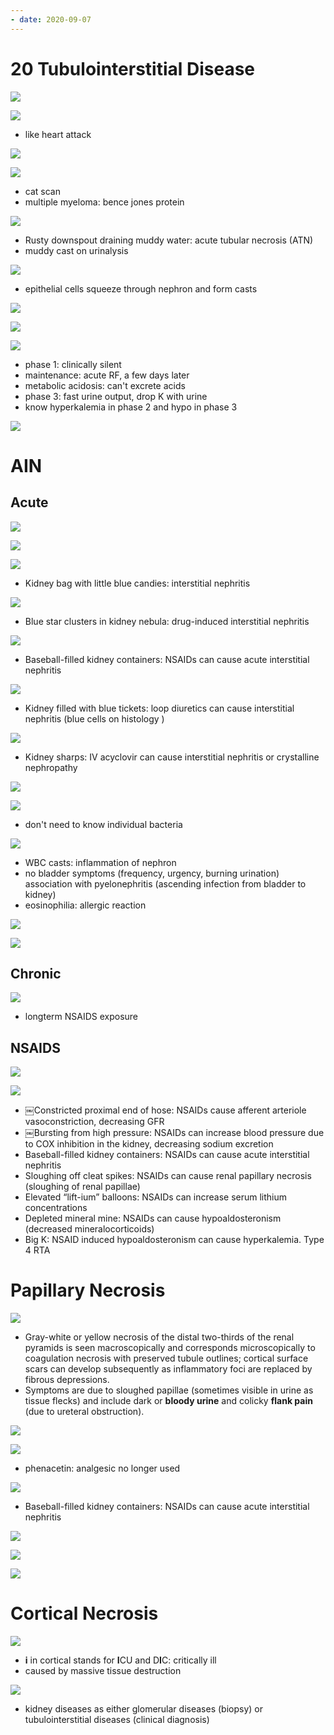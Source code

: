 ```yaml
---
- date: 2020-09-07
---
```


# 20 Tubulointerstitial Disease

<!-- ATN classic presentation, causes -->

![](https://photos.thisispiggy.com/file/wikiFiles/qdwZeZe.jpg)

![](https://photos.thisispiggy.com/file/wikiFiles/t35ZAhW.jpg)

- like heart attack

![](https://photos.thisispiggy.com/file/wikiFiles/V0g5u6v.jpg)

![](https://photos.thisispiggy.com/file/wikiFiles/9cT2vui.jpg)

- cat scan
- multiple myeloma: bence jones protein

![](https://photos.thisispiggy.com/file/wikiFiles/KwE73c3.jpg)

- Rusty downspout draining muddy water: acute tubular necrosis (ATN)
- muddy cast on urinalysis

<!-- ATN pathogenesis, location, GFR, BUN, Cr, phases, prognosis -->

![](https://photos.thisispiggy.com/file/wikiFiles/McZCOid.jpg)

- epithelial cells squeeze through nephron and form casts

![](https://photos.thisispiggy.com/file/wikiFiles/1khnwVM.jpg)

![](https://photos.thisispiggy.com/file/wikiFiles/eJwHU3G.jpg)

![](https://photos.thisispiggy.com/file/wikiFiles/hbasvKw.jpg)

- phase 1: clinically silent
- maintenance: acute RF, a few days later
- metabolic acidosis: can't excrete acids
- phase 3: fast urine output, drop K with urine
- know hyperkalemia in phase 2 and hypo in phase 3

![](https://photos.thisispiggy.com/file/wikiFiles/qDDoEAf.jpg)

# AIN

## Acute

<!-- AIN pathogenesis, causes -->

![](https://photos.thisispiggy.com/file/wikiFiles/5Djmi04.jpg)

![](https://photos.thisispiggy.com/file/wikiFiles/45vjjYM.jpg)

![](https://photos.thisispiggy.com/file/wikiFiles/5XGsQLW.jpg)

- Kidney bag with little blue candies: interstitial nephritis

![](https://photos.thisispiggy.com/file/wikiFiles/Nwl1B2W.jpg)

- Blue star clusters in kidney nebula: drug-induced interstitial nephritis

![](https://i.imgur.com/t7MSOYP.jpg)

- Baseball-filled kidney containers: NSAIDs can cause acute interstitial nephritis

![](https://photos.thisispiggy.com/file/wikiFiles/ZnQFgok.jpg)

- Kidney filled with blue tickets: loop diuretics can cause interstitial nephritis (blue cells on histology )

![](https://photos.thisispiggy.com/file/wikiFiles/9k1f0Xc.jpg)

- Kidney sharps: IV acyclovir can cause interstitial nephritis or crystalline nephropathy

![](https://photos.thisispiggy.com/file/wikiFiles/MGtr5IG.jpg)

![](https://photos.thisispiggy.com/file/wikiFiles/s0wraCR.jpg)

- don't need to know individual bacteria

<!-- AIN classic findings, presentation, prognosis -->

![](https://photos.thisispiggy.com/file/wikiFiles/H0NATug.jpg)

- WBC casts: inflammation of nephron
- no bladder symptoms (frequency, urgency, burning urination) association with pyelonephritis (ascending infection from bladder to kidney)
- eosinophilia: allergic reaction

![](https://photos.thisispiggy.com/file/wikiFiles/FcO1fMD.jpg)

![](https://photos.thisispiggy.com/file/wikiFiles/yLh1lxu.jpg)

## Chronic

<!-- chronic interstitial nephritis cause, symptoms, case -->

![](https://photos.thisispiggy.com/file/wikiFiles/tmXnyTK.jpg)

- longterm NSAIDS exposure

## NSAIDS

<!-- NSAIDS renal SE -->

![](https://photos.thisispiggy.com/file/wikiFiles/NWB1KaJ.jpg)

![](https://i.imgur.com/t7MSOYP.jpg)

- ￼Constricted proximal end of hose: NSAIDs cause afferent arteriole vasoconstriction, decreasing GFR
- ￼Bursting from high pressure: NSAIDs can increase blood pressure due to COX inhibition in the kidney, decreasing sodium excretion
- Baseball-filled kidney containers: NSAIDs can cause acute interstitial nephritis
- Sloughing off cleat spikes: NSAIDs can cause renal papillary necrosis (sloughing of renal papillae)
- Elevated “lift-ium” balloons: NSAIDs can increase serum lithium concentrations
- Depleted mineral mine: NSAIDs can cause hypoaldosteronism (decreased mineralocorticoids)
- Big K: NSAID induced hypoaldosteronism can cause hyperkalemia. Type 4 RTA

# Papillary Necrosis

<!-- Papillary necrosis is, symptoms, causes -->

![](https://photos.thisispiggy.com/file/wikiFiles/8arMwkn.jpg)

- Gray-white or yellow necrosis of the distal two-thirds of the renal pyramids is seen macroscopically and corresponds microscopically to coagulation necrosis with preserved tubule outlines; cortical surface scars can develop subsequently as inflammatory foci are replaced by fibrous depressions.
- Symptoms are due to sloughed papillae (sometimes visible in urine as tissue flecks) and include dark or **bloody urine** and colicky **flank pain** (due to ureteral obstruction).

![](https://photos.thisispiggy.com/file/wikiFiles/sUlzTQs.jpg)

![](https://photos.thisispiggy.com/file/wikiFiles/nkKeses.jpg)

- phenacetin: analgesic no longer used

![](https://i.imgur.com/t7MSOYP.jpg)

- Baseball-filled kidney containers: NSAIDs can cause acute interstitial nephritis

![](https://photos.thisispiggy.com/file/wikiFiles/tpJWJ7Y.jpg)

![](https://photos.thisispiggy.com/file/wikiFiles/hcjgNIB.jpg)

![](https://photos.thisispiggy.com/file/wikiFiles/oM1GIPS.jpg)

# Cortical Necrosis

<!-- cortical necrosis is, causes, symptoms -->

![](https://photos.thisispiggy.com/file/wikiFiles/HVsPUAn.jpg)

- **i** in cortical stands for **I**CU and D**I**C: critically ill
- caused by massive tissue destruction

<!-- tubulointerstitial disorders include -->

![](https://photos.thisispiggy.com/file/wikiFiles/iFCod1m.jpg)

- kidney diseases as either glomerular diseases (biopsy) or tubulointerstitial diseases (clinical diagnosis)

#
